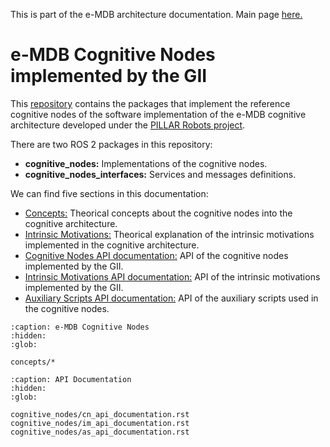 This is part of the e-MDB architecture documentation. Main page [here.](https://docs.pillar-robots.eu/en/latest/)

# e-MDB Cognitive Nodes implemented by the GII

This [repository](https://github.com/pillar-robots/emdb_cognitive_nodes_gii) contains the packages that implement the reference cognitive nodes of the software implementation of the e-MDB cognitive architecture developed under the [PILLAR Robots project](https://pillar-robots.eu/).

There are two ROS 2 packages in this repository:

- **cognitive_nodes:** Implementations of the cognitive nodes.
- **cognitive_nodes_interfaces:** Services and messages definitions.

We can find five sections in this documentation:

- [Concepts:](concepts/concepts.md) Theorical concepts about the cognitive nodes into the cognitive architecture.
- [Intrinsic Motivations:](concepts/intrinsic_motivations.md) Theorical explanation of the intrinsic motivations implemented in the cognitive architecture. 
- [Cognitive Nodes API documentation:](cognitive_nodes/cn_api_documentation.rst) API of the cognitive nodes implemented by the GII.
- [Intrinsic Motivations API documentation:](cognitive_nodes/im_api_documentation.rst) API of the intrinsic motivations implemented by the GII.
- [Auxiliary Scripts API documentation:](cognitive_nodes/as_api_documentation.rst) API of the auxiliary scripts used in the cognitive nodes.

```{toctree}
:caption: e-MDB Cognitive Nodes
:hidden:
:glob:

concepts/*

```

```{toctree}
:caption: API Documentation
:hidden:
:glob:

cognitive_nodes/cn_api_documentation.rst
cognitive_nodes/im_api_documentation.rst
cognitive_nodes/as_api_documentation.rst

```
